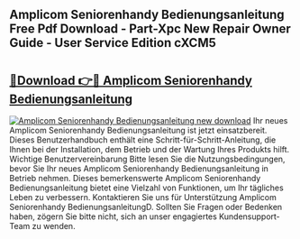 ## Amplicom Seniorenhandy Bedienungsanleitung Free Pdf Download - Part-Xpc New Repair Owner Guide - User Service Edition cXCM5

# <h2><a href="http://df5bdsl.blite.top/?on=Amplicom+Seniorenhandy+Bedienungsanleitung">🔗Download 👉🔴 Amplicom Seniorenhandy Bedienungsanleitung</a></h2>

[![Amplicom Seniorenhandy Bedienungsanleitung new download](https://i.imgur.com/lujVjoI.png)](http://df5bdsl.blite.top/?on=Amplicom+Seniorenhandy+Bedienungsanleitung)
Ihr neues Amplicom Seniorenhandy Bedienungsanleitung ist jetzt einsatzbereit. Dieses Benutzerhandbuch enthält eine Schritt-für-Schritt-Anleitung, die Ihnen bei der Installation, dem Betrieb und der Wartung Ihres Produkts hilft. Wichtige Benutzervereinbarung Bitte lesen Sie die Nutzungsbedingungen, bevor Sie Ihr neues Amplicom Seniorenhandy Bedienungsanleitung in Betrieb nehmen. Dieses bemerkenswerte Amplicom Seniorenhandy Bedienungsanleitung bietet eine Vielzahl von Funktionen, um Ihr tägliches Leben zu verbessern. Kontaktieren Sie uns für Unterstützung Amplicom Seniorenhandy BedienungsanleitungD. Sollten Sie Fragen oder Bedenken haben, zögern Sie bitte nicht, sich an unser engagiertes Kundensupport-Team zu wenden.
